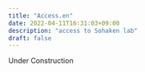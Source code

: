 ```yaml
---
title: "Access.en"
date: 2022-04-11T16:31:03+09:00
description: "access to Sohaken lab"
draft: false
---
```


Under Construction
